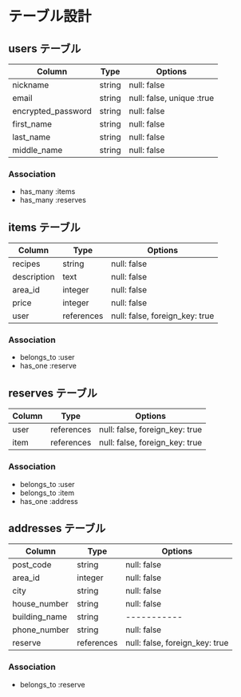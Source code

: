 # テーブル設計

## users テーブル

| Column             | Type   | Options     |
| ------------------ | ------ | ----------- |
| nickname           | string | null: false |
| email              | string | null: false, unique :true|
| encrypted_password | string | null: false |
| first_name         | string | null: false |
| last_name          | string | null: false |
| middle_name        | string | null: false |

### Association
- has_many :items
- has_many :reserves


## items テーブル

| Column            | Type       | Options     |
| ------------------| ------     | ----------- |
| recipes           | string     | null: false |
| description       | text       | null: false |
| area_id           | integer    | null: false |
| price             | integer    | null: false |
| user              | references | null: false, foreign_key: true |

### Association

- belongs_to :user
- has_one :reserve


## reserves テーブル

| Column | Type       | Options                        |
| ------ | ---------- | -------------------------------|
| user   | references | null: false, foreign_key: true |
| item   | references | null: false, foreign_key: true |


### Association

- belongs_to :user
- belongs_to :item
- has_one  :address 



## addresses テーブル

| Column         | Type       | Options     |
| -------------- | ---------- | ----------- |
| post_code      | string     | null: false |
| area_id        | integer    | null: false |
| city           | string     | null: false |
| house_number   | string     | null: false |
| building_name  | string     | ----------- |
| phone_number   | string     | null: false |
| reserve        | references | null: false, foreign_key: true |


### Association

- belongs_to :reserve
